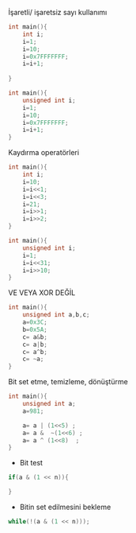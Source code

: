 
İşaretli/ işaretsiz sayı kullanımı
```C
int main(){
	int i;
	i=1;
	i=10;
	i=0x7FFFFFFF;
	i=i+1;
	
}

```


```C
int main(){
	unsigned int i;
	i=1;
	i=10;
	i=0x7FFFFFFF;
	i=i+1;	
}

```

Kaydırma operatörleri
```C
int main(){
	int i;
	i=10;
	i=i<<1;
	i=i<<3;
	i=21;
	i=i>>1;
	i=i>>2;	
}

```

```C
int main(){
	unsigned int i;
	i=1;
	i=i<<31;
	i=i>>10;
}

```

VE VEYA XOR DEĞİL
```C
int main(){
	unsigned int a,b,c;
	a=0x3C;
	b=0x5A;
	c= a&b;
	c= a|b;
	c= a^b;
	c= ~a;
}

```


Bit set etme, temizleme, dönüştürme

```C
int main(){
	unsigned int a;
	a=981;

	a= a | (1<<5) ;
	a= a &  ~(1<<6) ;
	a= a ^ (1<<8)  ;
}
```

- Bit test  

```C
if(a & (1 << n)){

}
```

- Bitin set edilmesini bekleme

```C
while(!(a & (1 << n)));
```